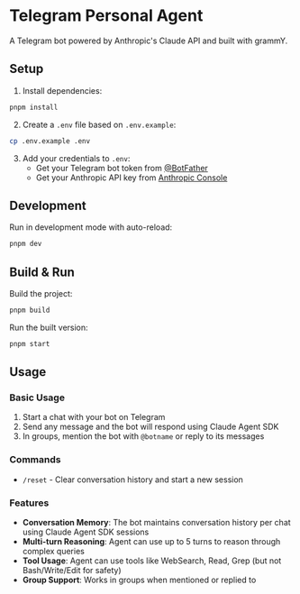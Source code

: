 # Telegram Personal Agent

A Telegram bot powered by Anthropic's Claude API and built with grammY.

## Setup

1. Install dependencies:
```bash
pnpm install
```

2. Create a `.env` file based on `.env.example`:
```bash
cp .env.example .env
```

3. Add your credentials to `.env`:
   - Get your Telegram bot token from [@BotFather](https://t.me/botfather)
   - Get your Anthropic API key from [Anthropic Console](https://console.anthropic.com/)

## Development

Run in development mode with auto-reload:
```bash
pnpm dev
```

## Build & Run

Build the project:
```bash
pnpm build
```

Run the built version:
```bash
pnpm start
```

## Usage

### Basic Usage

1. Start a chat with your bot on Telegram
2. Send any message and the bot will respond using Claude Agent SDK
3. In groups, mention the bot with `@botname` or reply to its messages

### Commands

- `/reset` - Clear conversation history and start a new session

### Features

- **Conversation Memory**: The bot maintains conversation history per chat using Claude Agent SDK sessions
- **Multi-turn Reasoning**: Agent can use up to 5 turns to reason through complex queries
- **Tool Usage**: Agent can use tools like WebSearch, Read, Grep (but not Bash/Write/Edit for safety)
- **Group Support**: Works in groups when mentioned or replied to
